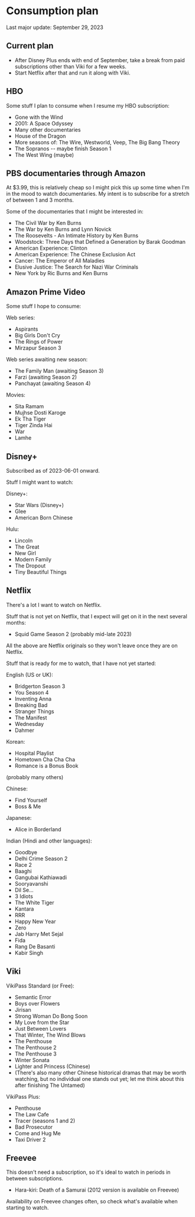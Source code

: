 # Consumption plan

Last major update: September 29, 2023

## Current plan

* After Disney Plus ends with end of September, take a break from paid
  subscriptions other than Viki for a few weeks.
* Start Netflix after that and run it along with Viki.

## HBO

Some stuff I plan to consume when I resume my HBO subscription:

* Gone with the Wind
* 2001: A Space Odyssey
* Many other documentaries
* House of the Dragon
* More seasons of: The Wire, Westworld, Veep, The Big Bang Theory
* The Sopranos -- maybe finish Season 1
* The West Wing (maybe)

## PBS documentaries through Amazon

At $3.99, this is relatively cheap so I might pick this up some time
when I'm in the mood to watch documentaries. My intent is to subscribe
for a stretch of between 1 and 3 months.

Some of the documentaries that I might be interested in:

* The Civil War by Ken Burns
* The War by Ken Burns and Lynn Novick
* The Roosevelts - An Intimate History by Ken Burns
* Woodstock: Three Days that Defined a Generation by Barak Goodman
* American Experience: Clinton
* American Experience: The Chinese Exclusion Act
* Cancer: The Emperor of All Maladies
* Elusive Justice: The Search for Nazi War Criminals
* New York by Ric Burns and Ken Burns

## Amazon Prime Video

Some stuff I hope to consume:

Web series:

* Aspirants
* Big Girls Don't Cry
* The Rings of Power
* Mirzapur Season 3

Web series awaiting new season:

* The Family Man (awaiting Season 3)
* Farzi (awaiting Season 2)
* Panchayat (awaiting Season 4)

Movies:

* Sita Ramam
* Mujhse Dosti Karoge
* Ek Tha Tiger
* Tiger Zinda Hai
* War
* Lamhe

## Disney+

Subscribed as of 2023-06-01 onward.

Stuff I might want to watch:

Disney+:

* Star Wars (Disney+)
* Glee
* American Born Chinese

Hulu:

* Lincoln
* The Great
* New Girl
* Modern Family
* The Dropout
* Tiny Beautiful Things

## Netflix

There's a lot I want to watch on Netflix.

Stuff that is not yet on Netflix, that I expect will get on it in the next several months:

* Squid Game Season 2 (probably mid-late 2023)

All the above are Netflix originals so they won't leave once they are
on Netflix.

Stuff that is ready for me to watch, that I have not yet started:

English (US or UK):

* Bridgerton Season 3
* You Season 4
* Inventing Anna
* Breaking Bad
* Stranger Things
* The Manifest
* Wednesday
* Dahmer

Korean:

* Hospital Playlist
* Hometown Cha Cha Cha
* Romance is a Bonus Book

(probably many others)

Chinese:

* Find Yourself
* Boss & Me

Japanese:

* Alice in Borderland

Indian (Hindi and other languages):

* Goodbye
* Delhi Crime Season 2
* Race 2
* Baaghi
* Gangubai Kathiawadi
* Sooryavanshi
* Dil Se...
* 3 Idiots
* The White Tiger
* Kantara
* RRR
* Happy New Year
* Zero
* Jab Harry Met Sejal
* Fida
* Rang De Basanti
* Kabir Singh

## Viki

VikiPass Standard (or Free):

* Semantic Error
* Boys over Flowers
* Jirisan
* Strong Woman Do Bong Soon
* My Love from the Star
* Just Between Lovers
* That Winter, The Wind Blows
* The Penthouse
* The Penthouse 2
* The Penthouse 3
* Winter Sonata
* Lighter and Princess (Chinese)
* (There's also many other Chinese historical dramas that may be worth
  watching, but no individual one stands out yet; let me think about
  this after finishing The Untamed)

VikiPass Plus:

* Penthouse
* The Law Cafe
* Tracer (seasons 1 and 2)
* Bad Prosecutor
* Come and Hug Me
* Taxi Driver 2

## Freevee

This doesn't need a subscription, so it's ideal to watch in periods in
between subscriptions.

* Hara-kiri: Death of a Samurai (2012 version is available on Freevee)

Availability on Freevee changes often, so check what's available when
starting to watch.
